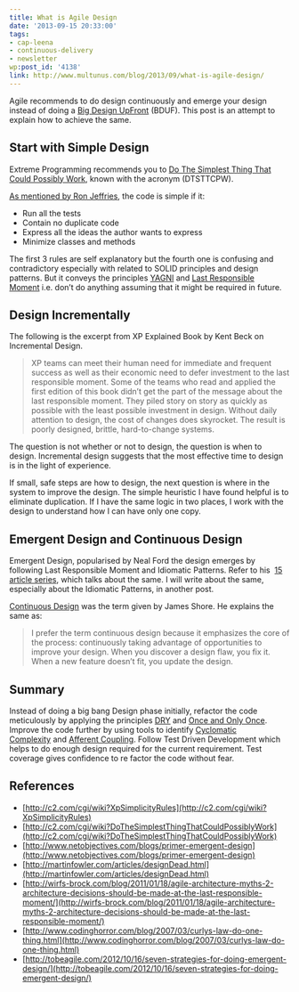 ```yaml
---
title: What is Agile Design
date: '2013-09-15 20:33:00'
tags:
- cap-leena
- continuous-delivery
- newsletter
wp:post_id: '4138'
link: http://www.multunus.com/blog/2013/09/what-is-agile-design/
---
```


Agile recommends to do design continuously and emerge your design instead of doing a [Big Design UpFront](http://c2.com/cgi/wiki?BigDesignUpFront) (BDUF). This post is an attempt to explain how to achieve the same.

## Start with Simple Design
Extreme Programming recommends you to [Do The Simplest Thing That Could Possibly Work](http://www.xprogramming.com/Practices/PracSimplest.html), known with the acronym (DTSTTCPW). 

[As mentioned by Ron Jeffries](http://xprogramming.com/classics/expemergentdesign/), the code is simple if it:

- Run all the tests
- Contain no duplicate code
- Express all the ideas the author wants to express
- Minimize classes and methods

The first 3 rules are self explanatory but the fourth one is confusing and contradictory especially with related to SOLID principles and design patterns. But it conveys the principles [YAGNI](http://en.wikipedia.org/wiki/You_aren't_gonna_need_it) and [Last Responsible Moment](http://www.codinghorror.com/blog/2006/10/the-last-responsible-moment.html) i.e. don’t do anything assuming that it might be required in future.

## Design Incrementally
The following is the excerpt from XP Explained Book by Kent Beck on Incremental Design.

> XP teams can meet their human need for immediate and frequent success as well as their economic need to defer investment to the last responsible moment. Some of the teams who read and applied the first edition of this book didn’t get the part of the message about the last responsible moment. They piled story on story as quickly as possible with the least possible investment in design. Without daily attention to design, the cost of changes does skyrocket. The result is poorly designed, brittle, hard-to-change systems.

The question is not whether or not to design, the question is when to design. Incremental design suggests that the most effective time to design is in the light of experience.

If small, safe steps are how to design, the next question is where in the system to improve the design. The simple heuristic I have found helpful is to eliminate duplication. If I have the same logic in two places, I work with the design to understand how I can have only one copy.

## Emergent Design and Continuous Design
Emergent Design, popularised by Neal Ford the design emerges by following Last Responsible Moment and Idiomatic Patterns. Refer to his 
[15 article series](http://www.ibm.com/developerworks/java/library/j-eaed1/index.html), which talks about the same. I will write about the same, especially about the Idiomatic Patterns, in another post.

[Continuous Design](http://www.martinfowler.com/ieeeSoftware/continuousDesign.pdf) was the term given by James Shore. He explains the same as:

> I prefer the term continuous design because it emphasizes the core of the process: continuously taking advantage of opportunities to improve your design. When you discover a design flaw, you fix it. When a new feature doesn’t fit, you update the design.

## Summary
Instead of doing a big bang Design phase initially, refactor the code meticulously by applying the principles [DRY](http://www.artima.com/intv/dry.html) and [Once and Only Once](http://c2.com/xp/OnceAndOnlyOnce.html). Improve the code further by using tools to identify
[Cyclomatic Complexity](http://c2.com/cgi/wiki?AbcMetric) and [Afferent Coupling](http://www.ibm.com/developerworks/library/j-eaed6/). Follow Test Driven Development which helps to do enough design required for the current requirement. Test coverage gives confidence to re factor the code without fear.

## References
- [http://c2.com/cgi/wiki?XpSimplicityRules](http://c2.com/cgi/wiki?XpSimplicityRules)
- [http://c2.com/cgi/wiki?DoTheSimplestThingThatCouldPossiblyWork](http://c2.com/cgi/wiki?DoTheSimplestThingThatCouldPossiblyWork)
- [http://www.netobjectives.com/blogs/primer-emergent-design](http://www.netobjectives.com/blogs/primer-emergent-design)  
- [http://martinfowler.com/articles/designDead.html](http://martinfowler.com/articles/designDead.html)
- [http://wirfs-brock.com/blog/2011/01/18/agile-architecture-myths-2-architecture-decisions-should-be-made-at-the-last-responsible-moment/](http://wirfs-brock.com/blog/2011/01/18/agile-architecture-myths-2-architecture-decisions-should-be-made-at-the-last-responsible-moment/)
- [http://www.codinghorror.com/blog/2007/03/curlys-law-do-one-thing.html](http://www.codinghorror.com/blog/2007/03/curlys-law-do-one-thing.html)
- [http://tobeagile.com/2012/10/16/seven-strategies-for-doing-emergent-design/](http://tobeagile.com/2012/10/16/seven-strategies-for-doing-emergent-design/)
